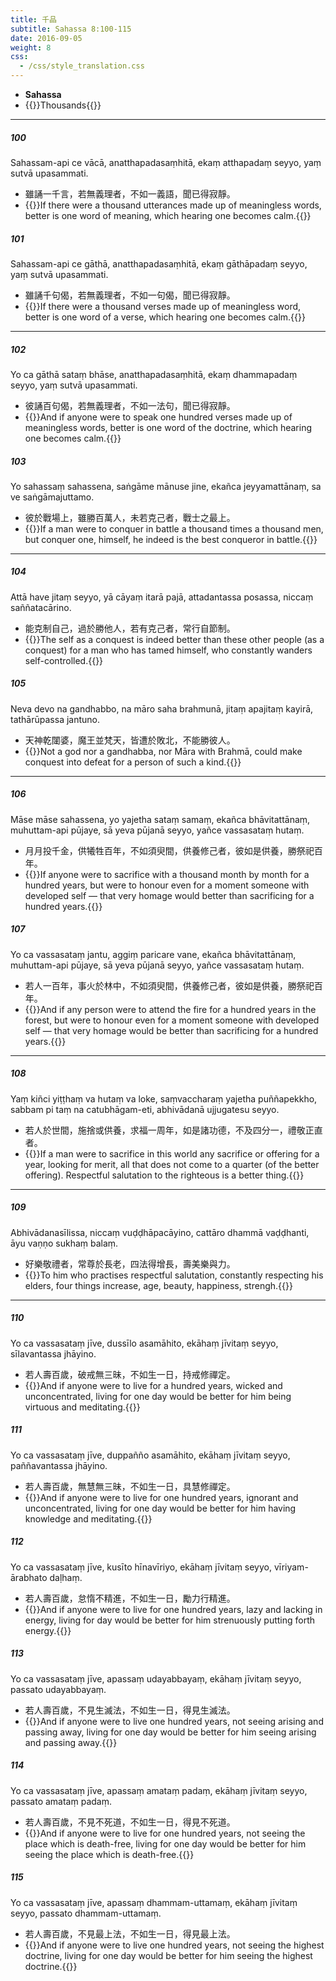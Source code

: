 ```yaml
---
title: 千品
subtitle: Sahassa 8:100-115
date: 2016-09-05
weight: 8
css:
  - /css/style_translation.css
---
```


- **Sahassa**
- {{<serif>}}Thousands{{</serif>}}

---

##### 100

Sahassam-api ce vācā, anatthapadasaṃhitā, ekaṃ atthapadaṃ seyyo, yaṃ sutvā upasammati.

- 雖誦一千言，若無義理者，不如一義語，聞已得寂靜。
- {{<serif>}}If there were a thousand utterances made up of meaningless words, better is one word of meaning, which hearing one becomes calm.{{</serif>}}

##### 101

Sahassam-api ce gāthā, anatthapadasaṃhitā, ekaṃ gāthāpadaṃ seyyo, yaṃ sutvā upasammati.

- 雖誦千句偈，若無義理者，不如一句偈，聞已得寂靜。
- {{<serif>}}If there were a thousand verses made up of meaningless word, better is one word of a verse, which hearing one becomes calm.{{</serif>}}

---

##### 102

Yo ca gāthā sataṃ bhāse, anatthapadasaṃhitā, ekaṃ dhammapadaṃ seyyo, yaṃ sutvā upasammati.

- 彼誦百句偈，若無義理者，不如一法句，聞已得寂靜。
- {{<serif>}}And if anyone were to speak one hundred verses made up of meaningless words, better is one word of the doctrine, which hearing one becomes calm.{{</serif>}}

##### 103

Yo sahassaṃ sahassena, saṅgāme mānuse jine, ekañca jeyyamattānaṃ, sa ve saṅgāmajuttamo.

- 彼於戰場上，雖勝百萬人，未若克己者，戰士之最上。
- {{<serif>}}If a man were to conquer in battle a thousand times a thousand men, but conquer one, himself, he indeed is the best conqueror in battle.{{</serif>}}

---

##### 104

Attā have jitaṃ seyyo, yā cāyaṃ itarā pajā, attadantassa posassa, niccaṃ saññatacārino.

- 能克制自己，過於勝他人，若有克己者，常行自節制。
- {{<serif>}}The self as a conquest is indeed better than these other people (as a conquest) for a man who has tamed himself, who constantly wanders self-controlled.{{</serif>}}

##### 105

Neva devo na gandhabbo, na māro saha brahmunā, jitaṃ apajitaṃ kayirā, tathārūpassa jantuno.

- 天神乾闥婆，魔王並梵天，皆遭於敗北，不能勝彼人。
- {{<serif>}}Not a god nor a gandhabba, nor Māra with Brahmā, could make conquest into defeat for a person of such a kind.{{</serif>}}

---

##### 106

Māse māse sahassena, yo yajetha sataṃ samaṃ, ekañca bhāvitattānaṃ, muhuttam-api pūjaye, sā yeva pūjanā seyyo, yañce vassasataṃ hutaṃ.

- 月月投千金，供犧牲百年，不如須臾間，供養修己者，彼如是供養，勝祭祀百年。
- {{<serif>}}If anyone were to sacrifice with a thousand month by month for a hundred years, but were to honour even for a moment someone with developed self — that very homage would better than sacrificing for a hundred years.{{</serif>}}

##### 107

Yo ca vassasataṃ jantu, aggiṃ paricare vane, ekañca bhāvitattānaṃ, muhuttam-api pūjaye, sā yeva pūjanā seyyo, yañce vassasataṃ hutaṃ.

- 若人一百年，事火於林中，不如須臾間，供養修己者，彼如是供養，勝祭祀百年。
- {{<serif>}}And if any person were to attend the fire for a hundred years in the forest, but were to honour even for a moment someone with developed self — that very homage would be better than sacrificing for a hundred years.{{</serif>}}

---

##### 108

Yaṃ kiñci yiṭṭhaṃ va hutaṃ va loke, saṃvaccharaṃ yajetha puññapekkho, sabbam pi taṃ na catubhāgam-eti, abhivādanā ujjugatesu seyyo.

- 若人於世間，施捨或供養，求福一周年，如是諸功德，不及四分一，禮敬正直者。
- {{<serif>}}If a man were to sacrifice in this world any sacrifice or offering for a year, looking for merit, all that does not come to a quarter (of the better offering). Respectful salutation to the righteous is a better thing.{{</serif>}}

---

##### 109

Abhivādanasīlissa, niccaṃ vuḍḍhāpacāyino, cattāro dhammā vaḍḍhanti, āyu vaṇṇo sukhaṃ balaṃ.

- 好樂敬禮者，常尊於長老，四法得增長，壽美樂與力。
- {{<serif>}}To him who practises respectful salutation, constantly respecting his elders, four things increase, age, beauty, happiness, strengh.{{</serif>}}

---

##### 110

Yo ca vassasataṃ jīve, dussīlo asamāhito, ekāhaṃ jīvitaṃ seyyo, sīlavantassa jhāyino.

- 若人壽百歲，破戒無三昧，不如生一日，持戒修禪定。
- {{<serif>}}And if anyone were to live for a hundred years, wicked and unconcentrated, living for one day would be better for him being virtuous and meditating.{{</serif>}}

##### 111

Yo ca vassasataṃ jīve, duppañño asamāhito, ekāhaṃ jīvitaṃ seyyo, paññavantassa jhāyino.

- 若人壽百歲，無慧無三昧，不如生一日，具慧修禪定。
- {{<serif>}}And if anyone were to live for one hundred years, ignorant and unconcentrated, living for one day would be better for him having knowledge and meditating.{{</serif>}}

##### 112

Yo ca vassasataṃ jīve, kusīto hīnavīriyo, ekāhaṃ jīvitaṃ seyyo, vīriyam-ārabhato daḷhaṃ.

- 若人壽百歲，怠惰不精進，不如生一日，勵力行精進。
- {{<serif>}}And if anyone were to live for one hundred years, lazy and lacking in energy, living for day would be better for him strenuously putting forth energy.{{</serif>}}

##### 113

Yo ca vassasataṃ jīve, apassaṃ udayabbayaṃ, ekāhaṃ jīvitaṃ seyyo, passato udayabbayaṃ.

- 若人壽百歲，不見生滅法，不如生一日，得見生滅法。
- {{<serif>}}And if anyone were to live one hundred years, not seeing arising and passing away, living for one day would be better for him seeing arising and passing away.{{</serif>}}

##### 114

Yo ca vassasataṃ jīve, apassaṃ amataṃ padaṃ, ekāhaṃ jīvitaṃ seyyo, passato amataṃ padaṃ.

- 若人壽百歲，不見不死道，不如生一日，得見不死道。
- {{<serif>}}And if anyone were to live for one hundred years, not seeing the place which is death-free, living for one day would be better for him seeing the place which is death-free.{{</serif>}}

##### 115

Yo ca vassasataṃ jīve, apassaṃ dhammam-uttamaṃ, ekāhaṃ jīvitaṃ seyyo, passato dhammam-uttamaṃ.

- 若人壽百歲，不見最上法，不如生一日，得見最上法。
- {{<serif>}}And if anyone were to live one hundred years, not seeing the highest doctrine, living for one day would be better for him seeing the highest doctrine.{{</serif>}}